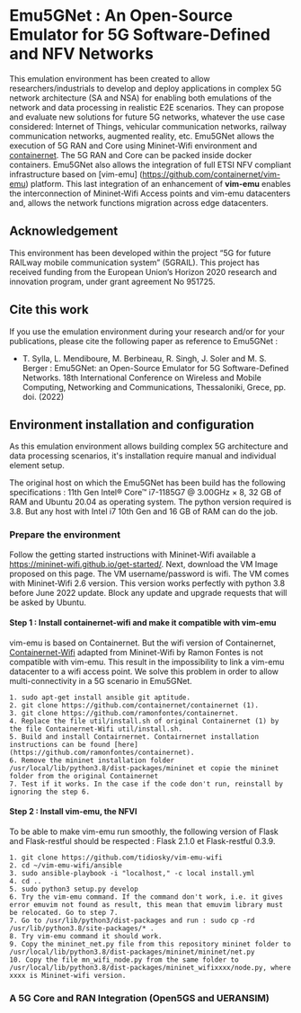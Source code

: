 # Emu5GNet : An Open-Source Emulator for 5G Software-Defined and NFV Networks
This emulation environment has been created to allow researchers/industrials to develop and deploy applications in complex 5G network architecture (SA and NSA) for enabling both emulations of the network and data processing in realistic E2E scenarios. They can propose and evaluate new solutions for future 5G networks, whatever the use case considered: Internet of Things, vehicular communication networks, railway communication networks, augmented reality, etc. Emu5GNet allows the execution of 5G RAN and Core using Mininet-Wifi environment and [containernet](https://containernet.github.io/). The 5G RAN and Core can be packed inside docker containers. Emu5GNet also allows the integration of full ETSI NFV compliant infrastructure based on [vim-emu] (https://github.com/containernet/vim-emu) platform. This last integration of an enhancement of **vim-emu** enables the interconnection of Mininet-Wifi Access points and vim-emu datacenters and, allows the network functions migration across edge datacenters.

## Acknowledgement
This environment has been developed within the project “5G for future RAILway mobile communication system” (5GRAIL). This project has received funding from the European Union’s Horizon 2020 research and innovation program, under grant agreement No 951725.

## Cite this work
If you use the emulation environment during your research and/or for your publications, please cite the following paper as reference to Emu5GNet :
- T. Sylla, L. Mendiboure, M. Berbineau, R. Singh, J. Soler and M. S. Berger : Emu5GNet: an Open-Source Emulator for 5G Software-Defined Networks. 18th International Conference on Wireless and Mobile Computing, Networking and Communications, Thessaloniki, Grece, pp. doi. (2022)

## Environment installation and configuration
As this emulation environment allows building complex 5G architecture and data processing scenarios, it's installation require manual and individual element setup.

The original host on which the Emu5GNet has been build has the following specifications : 11th Gen Intel® Core™ i7-1185G7 @ 3.00GHz × 8, 32 GB of RAM and Ubuntu 20.04 as operating system. The python version required is 3.8. But any host with Intel i7 10th Gen and 16 GB of RAM can do the job.

### Prepare the environment
Follow the getting started instructions with Mininet-Wifi available a https://mininet-wifi.github.io/get-started/. Next, download the VM Image proposed on this page. The VM username/password is wifi. The VM comes with Mininet-Wifi 2.6 version. This version works perfectly with python 3.8 before June 2022 update. Block any update and upgrade requests that will be asked by Ubuntu.

#### Step 1 : Install containernet-wifi and make it compatible with vim-emu 
vim-emu is based on Containernet. But the wifi version of Containernet, [Containernet-Wifi](https://github.com/ramonfontes/containernet) adapted from Mininet-Wifi by Ramon Fontes is not compatible with vim-emu. This result in the impossibility to link a vim-emu datacenter to a wifi access point. We solve this problem in order to allow multi-connectivity in a 5G scenario in Emu5GNet.

```
1. sudo apt-get install ansible git aptitude.
2. git clone https://github.com/containernet/containernet (1).
3. git clone https://github.com/ramonfontes/containernet.
4. Replace the file util/install.sh of original Containernet (1) by the file Containernet-Wifi util/install.sh.
5. Build and install Contairnernet. Contairnernet installation instructions can be found [here](https://github.com/ramonfontes/containernet).
6. Remove the mininet installation folder /usr/local/lib/python3.8/dist-packages/mininet et copie the mininet folder from the original Containernet
7. Test if it works. In the case if the code don't run, reinstall by ignoring the step 6.
```

#### Step 2 : Install vim-emu, the NFVI
To be able to make vim-emu run smoothly, the following version of Flask and Flask-restful should be respected : Flask 2.1.0 et Flask-restful 0.3.9.
```
1. git clone https://github.com/tidiosky/vim-emu-wifi
2. cd ~/vim-emu-wifi/ansible
3. sudo ansible-playbook -i "localhost," -c local install.yml
4. cd ..
5. sudo python3 setup.py develop
6. Try the vim-emu command. If the command don't work, i.e. it gives error emuvim not found as result, this mean that emuvim library must be relocated. Go to step 7.
7. Go to /usr/lib/python3/dist-packages and run : sudo cp -rd /usr/lib/python3.8/site-packages/* .
8. Try vim-emu command it should work.
9. Copy the mininet_net.py file from this repository mininet folder to /usr/local/lib/python3.8/dist-packages/mininet/mininet/net.py
10. Copy the file mn_wifi_node.py from the same folder to /usr/local/lib/python3.8/dist-packages/mininet_wifixxxx/node.py, where xxxx is Mininet-wifi version.
```
### A 5G Core and RAN Integration (Open5GS and UERANSIM)

